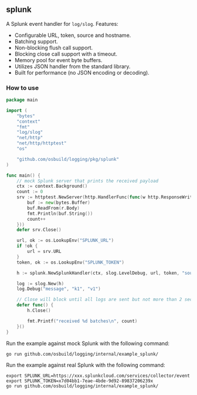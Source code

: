 ## splunk

A Splunk event handler for `log/slog`. Features:

* Configurable URL, token, source and hostname.
* Batching support.
* Non-blocking flush call support.
* Blocking close call support with a timeout.
* Memory pool for event byte buffers.
* Utilizes JSON handler from the standard library.
* Built for performance (no JSON encoding or decoding).

### How to use

```go
package main

import (
	"bytes"
	"context"
	"fmt"
	"log/slog"
	"net/http"
	"net/http/httptest"
	"os"

	"github.com/osbuild/logging/pkg/splunk"
)

func main() {
	// mock Splunk server that prints the received payload
	ctx := context.Background()
	count := 0
	srv := httptest.NewServer(http.HandlerFunc(func(w http.ResponseWriter, r *http.Request) {
		buf := new(bytes.Buffer)
		buf.ReadFrom(r.Body)
		fmt.Println(buf.String())
		count++
	}))
	defer srv.Close()

	url, ok := os.LookupEnv("SPLUNK_URL")
	if !ok {
		url = srv.URL
	}
	token, ok := os.LookupEnv("SPLUNK_TOKEN")

	h := splunk.NewSplunkHandler(ctx, slog.LevelDebug, url, token, "source", "hostname")

	log := slog.New(h)
	log.Debug("message", "k1", "v1")

	// Close will block until all logs are sent but not more than 2 seconds
	defer func() {
		h.Close()

		fmt.Printf("received %d batches\n", count)
	}()
}
```

Run the example against mock Splunk with the following command:

```
go run github.com/osbuild/logging/internal/example_splunk/
```

Run the example against real Splunk with the following command:

```
export SPLUNK_URL=https://xxx.splunkcloud.com/services/collector/event
export SPLUNK_TOKEN=x7d04bb1-7eae-4bde-9d92-89837206239x
go run github.com/osbuild/logging/internal/example_splunk/
```
